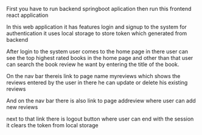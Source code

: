 First you have to run backend springboot aplication then run this frontend react application

In this web application it has features login and signup to the system for authentication it uses local storage to store token which generated from backend 

After login to the system user comes to the home page in there user can see the top highest rated books in the home page and other than that user can search the book review he want by entering the title of the book.

On the nav bar thereis link to page name myreviews which shows the reviews entered by the user in there he can update or delete his existing reviews

And on the nav bar there is also link to page addreview where user can add new reviews

next to that link there is logout button where user can end with the session it clears the token from local storage